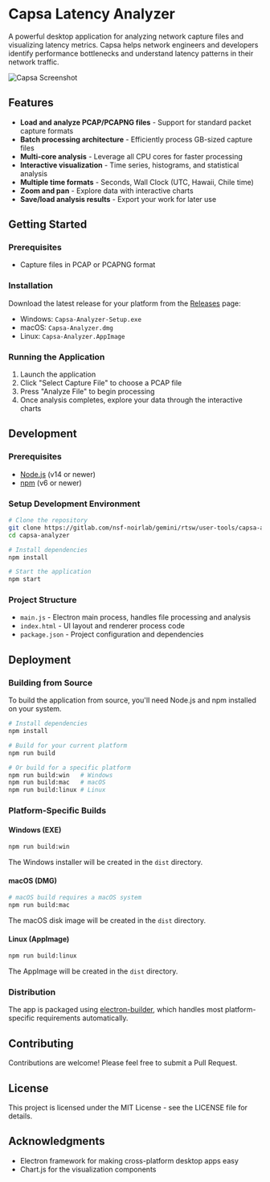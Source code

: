 # Capsa Latency Analyzer

A powerful desktop application for analyzing network capture files and visualizing latency metrics. Capsa helps network engineers and developers identify performance bottlenecks and understand latency patterns in their network traffic.

![Capsa Screenshot](https://via.placeholder.com/800x450?text=Capsa+Analyzer+Screenshot)

## Features

- **Load and analyze PCAP/PCAPNG files** - Support for standard packet capture formats
- **Batch processing architecture** - Efficiently process GB-sized capture files
- **Multi-core analysis** - Leverage all CPU cores for faster processing
- **Interactive visualization** - Time series, histograms, and statistical analysis
- **Multiple time formats** - Seconds, Wall Clock (UTC, Hawaii, Chile time)
- **Zoom and pan** - Explore data with interactive charts
- **Save/load analysis results** - Export your work for later use

## Getting Started

### Prerequisites

- Capture files in PCAP or PCAPNG format

### Installation

Download the latest release for your platform from the [Releases](https://gitlab.com/nsf-noirlab/gemini/rtsw/user-tools/capsa-analyzer/-/releases) page:

- Windows: `Capsa-Analyzer-Setup.exe`
- macOS: `Capsa-Analyzer.dmg`
- Linux: `Capsa-Analyzer.AppImage`

### Running the Application

1. Launch the application
2. Click "Select Capture File" to choose a PCAP file
3. Press "Analyze File" to begin processing
4. Once analysis completes, explore your data through the interactive charts

## Development

### Prerequisites

- [Node.js](https://nodejs.org/) (v14 or newer)
- [npm](https://www.npmjs.com/) (v6 or newer)

### Setup Development Environment

```bash
# Clone the repository
git clone https://gitlab.com/nsf-noirlab/gemini/rtsw/user-tools/capsa-analyzer.git
cd capsa-analyzer

# Install dependencies
npm install

# Start the application
npm start
```

### Project Structure

- `main.js` - Electron main process, handles file processing and analysis
- `index.html` - UI layout and renderer process code
- `package.json` - Project configuration and dependencies

## Deployment

### Building from Source

To build the application from source, you'll need Node.js and npm installed on your system.

```bash
# Install dependencies
npm install

# Build for your current platform
npm run build

# Or build for a specific platform
npm run build:win   # Windows
npm run build:mac   # macOS
npm run build:linux # Linux
```

### Platform-Specific Builds

#### Windows (EXE)

```bash
npm run build:win
```
The Windows installer will be created in the `dist` directory.

#### macOS (DMG)

```bash
# macOS build requires a macOS system
npm run build:mac
```
The macOS disk image will be created in the `dist` directory.

#### Linux (AppImage)

```bash
npm run build:linux
```
The AppImage will be created in the `dist` directory.

### Distribution

The app is packaged using [electron-builder](https://www.electron.build/), which handles most platform-specific requirements automatically.

## Contributing

Contributions are welcome! Please feel free to submit a Pull Request.

## License

This project is licensed under the MIT License - see the LICENSE file for details.

## Acknowledgments

- Electron framework for making cross-platform desktop apps easy
- Chart.js for the visualization components 